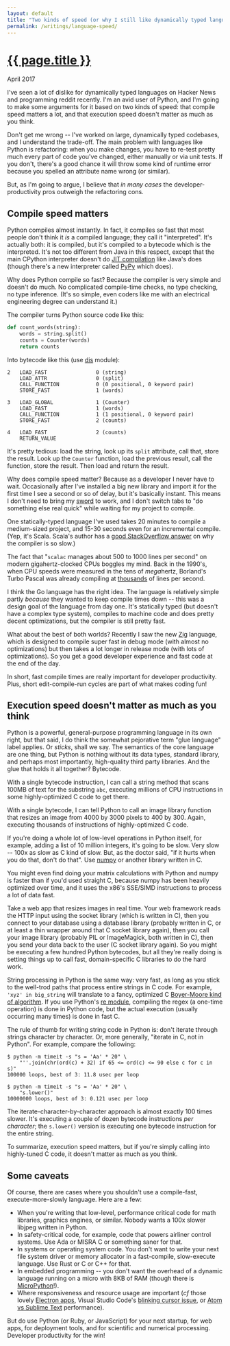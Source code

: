 ```yaml
---
layout: default
title: "Two kinds of speed (or why I still like dynamically typed languages)"
permalink: /writings/language-speed/
---
```

<h1><a href="{{ page.permalink }}">{{ page.title }}</a></h1>
<p class="subtitle">April 2017</p>


I've seen a lot of dislike for dynamically typed languages on Hacker News and programming reddit recently. I'm an avid user of Python, and I'm going to make some arguments for it based on two kinds of speed: that compile speed matters a lot, and that execution speed doesn't matter as much as you think.

Don't get me wrong -- I've worked on large, dynamically typed codebases, and I understand the trade-off. The main problem with languages like Python is refactoring: when you make changes, you have to re-test pretty much every part of code you've changed, either manually or via unit tests. If you don't, there's a good chance it will throw some kind of runtime error because you spelled an attribute name wrong (or similar).

But, as I'm going to argue, I believe that *in many cases* the developer-productivity pros outweigh the refactoring cons.


Compile speed matters
---------------------

Python compiles almost instantly. In fact, it compiles so fast that most people don't think it *is* a compiled language; they call it "interpreted". It's actually both: it is compiled, but it's compiled to a bytecode which is the interpreted. It's not too different from Java in this respect, except that the main CPython interpreter doesn't do [JIT compilation](https://en.wikipedia.org/wiki/Just-in-time_compilation) like Java's does (though there's a new interpreter called [PyPy](https://pypy.org/) which does).

Why does Python compile so fast? Because the compiler is very simple and doesn't do much. No complicated compile-time checks, no type checking, no type inference. (It's so simple, even coders like me with an electrical engineering degree can understand it.)

The compiler turns Python source code like this:

```python
def count_words(string):
    words = string.split()
    counts = Counter(words)
    return counts
```

Into bytecode like this (use [dis](https://docs.python.org/3/library/dis.html) module):

    2   LOAD_FAST                0 (string)
        LOAD_ATTR                0 (split)
        CALL_FUNCTION            0 (0 positional, 0 keyword pair)
        STORE_FAST               1 (words)

    3   LOAD_GLOBAL              1 (Counter)
        LOAD_FAST                1 (words)
        CALL_FUNCTION            1 (1 positional, 0 keyword pair)
        STORE_FAST               2 (counts)

    4   LOAD_FAST                2 (counts)
        RETURN_VALUE

It's pretty tedious: load the string, look up its `split` attribute, call that, store the result. Look up the `Counter` function, load the previous result, call the function, store the result. Then load and return the result.

Why does compile speed matter? Because as a developer I never have to wait. Occasionally after I've installed a big new library and import it for the first time I see a second or so of delay, but it's basically instant. This means I don't need to bring my [sword](https://xkcd.com/303/) to work, and I don't switch tabs to "do something else real quick" while waiting for my project to compile.

One statically-typed language I've used takes 20 minutes to compile a medium-sized project, and 15-30 seconds even for an incremental compile. (Yep, it's Scala. Scala's author has a [good StackOverflow answer](http://stackoverflow.com/questions/3490383/java-compile-speed-vs-scala-compile-speed/3612212#3612212) on why the compiler is so slow.)

The fact that "`scalac` manages about 500 to 1000 lines per second" on modern gigahertz-clocked CPUs boggles my mind. Back in the 1990's, when CPU speeds were measured in the tens of *mega*hertz, Borland's Turbo Pascal was already compiling at [thousands](http://prog21.dadgum.com/47.html) of lines per second.

I think the Go language has the right idea. The language is relatively simple partly *because* they wanted to keep compile times down -- this was a design goal of the language from day one. It's statically typed (but doesn't have a complex type system), compiles to machine code and does pretty decent optimizations, but the compiler is still pretty fast.

What about the best of both worlds? Recently I saw the new [Zig](http://andrewkelley.me/post/intro-to-zig.html) language, which is designed to compile super fast in debug mode (with almost no optimizations) but then takes a lot longer in release mode (with lots of optimizations). So you get a good developer experience and fast code at the end of the day.

In short, fast compile times are really important for developer productivity. Plus, short edit-compile-run cycles are part of what makes coding fun!


Execution speed doesn't matter as much as you think
---------------------------------------------------

Python is a powerful, general-purpose programming language in its own right, but that said, I do think the somewhat pejorative term "glue language" label applies. Or *sticks*, shall we say. The semantics of the core language are one thing, but Python is nothing without its data types, standard library, and perhaps most importantly, high-quality third party libraries. And the glue that holds it all together? Bytecode.

With a single bytecode instruction, I can call a string method that scans 100MB of text for the substring `abc`, executing millions of CPU instructions in some highly-optimized C code to get there.

With a single bytecode, I can tell Python to call an image library function that resizes an image from 4000 by 3000 pixels to 400 by 300. Again, executing thousands of instructions of highly-optimized C code.

If you're doing a whole lot of low-level operations in Python itself, for example, adding a list of 10 million integers, it's going to be slow. Very slow -- 100x as slow as C kind of slow. But, as the doctor said, "if it hurts when you do that, don't do that". Use [numpy](http://www.numpy.org/) or another library written in C.

You might even find doing your matrix calculations with Python and numpy is faster than if you'd used straight C, because numpy has been heavily optimized over time, and it uses the x86's SSE/SIMD instructions to process a lot of data fast.

Take a web app that resizes images in real time. Your web framework reads the HTTP input using the socket library (which is written in C), then you connect to your database using a database library (probably written in C, or at least a thin wrapper around that C socket library again), then you call your image library (probably PIL or ImageMagick, both written in C), then you send your data back to the user (C socket library again). So you might be executing a few hundred Python bytecodes, but all they're really doing is setting things up to call fast, domain-specific C libraries to do the hard work.

String processing in Python is the same way: very fast, as long as you stick to the well-trod paths that process entire strings in C code. For example, `'xyz' in big_string` will translate to a fancy, optimized C [Boyer-Moore kind of algorithm](http://effbot.org/zone/stringlib.htm). If you use Python's [re module](https://docs.python.org/3/library/re.html), compiling the regex (a one-time operation) is done in Python code, but the actual execution (usually occurring many times) is done in fast C.

The rule of thumb for writing string code in Python is: don't iterate through strings character by character. Or, more generally, "iterate in C, not in Python". For example, compare the following:

    $ python -m timeit -s "s = 'Aa' * 20" \
        "''.join(chr(ord(c) + 32) if 65 <= ord(c) <= 90 else c for c in s)"
    100000 loops, best of 3: 11.8 usec per loop

    $ python -m timeit -s "s = 'Aa' * 20" \
        "s.lower()"
    10000000 loops, best of 3: 0.121 usec per loop

The iterate-character-by-character approach is almost exactly 100 times slower. It's executing a couple of dozen bytecode instructions *per character*; the `s.lower()` version is executing one bytecode instruction for the entire string.

To summarize, execution speed matters, but if you're simply calling into highly-tuned C code, it doesn't matter as much as you think.


Some caveats
------------


Of course, there are cases where you shouldn't use a compile-fast, execute-more-slowly language. Here are a few:

* When you're writing that low-level, performance critical code for math libraries, graphics engines, or similar. Nobody wants a 100x slower libjpeg written in Python.
* In safety-critical code, for example, code that powers airliner control systems. Use Ada or MISRA C or something saner for that.
* In systems or operating system code. You don't want to write your next file system driver or memory allocator in a fast-compile, slow-execute language. Use Rust or C or C++ for that.
* In embedded programming -- you don't want the overhead of a dynamic language running on a micro with 8KB of RAM (though there is [MicroPython](https://micropython.org/)!).
* Where responsiveness and resource usage are important (*cf* those lovely [Electron apps](https://josephg.com/blog/electron-is-flash-for-the-desktop/), Visual Studio Code's [blinking cursor issue](https://www.reddit.com/r/programming/comments/612v99/vs_code_uses_13_cpu_when_idle_due_to_blinking/), or [Atom vs Sublime Text](https://blog.xinhong.me/post/sublime-text-vs-vscode-vs-atom-performance-dec-2016/) performance).

But do use Python (or Ruby, or JavaScript) for your next startup, for web apps, for deployment tools, and for scientific and numerical processing. Developer productivity for the win!
